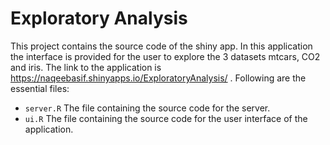 # Exploratory Analysis
This project contains the source code of the shiny app. In this application the interface is provided for the user to explore the 3 datasets mtcars, CO2 and iris. The link to the application is https://naqeebasif.shinyapps.io/ExploratoryAnalysis/ . Following are the essential files:
* ```server.R``` The file containing the source code for the server.
* ```ui.R``` The file containing the source code for the user interface of the application. 